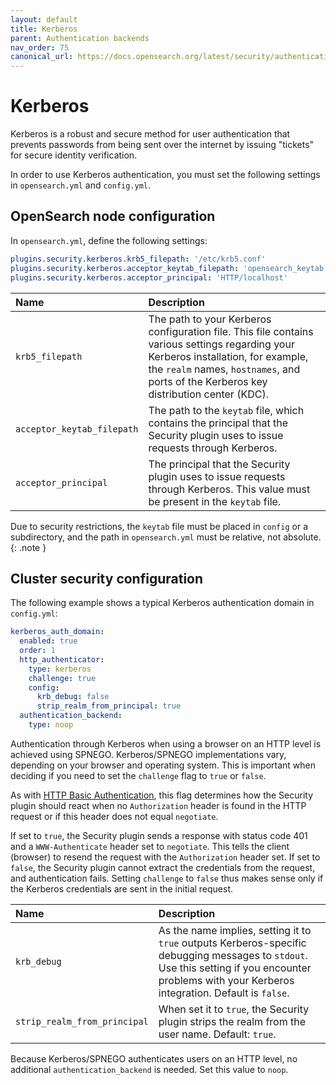 ```yaml
---
layout: default
title: Kerberos
parent: Authentication backends
nav_order: 75
canonical_url: https://docs.opensearch.org/latest/security/authentication-backends/kerberos/
---
```


# Kerberos

Kerberos is a robust and secure method for user authentication that prevents passwords from being sent over the internet by issuing "tickets" for secure identity verification.

In order to use Kerberos authentication, you must set the following settings in `opensearch.yml` and `config.yml`.

## OpenSearch node configuration

In `opensearch.yml`, define the following settings:

```yml
plugins.security.kerberos.krb5_filepath: '/etc/krb5.conf'
plugins.security.kerberos.acceptor_keytab_filepath: 'opensearch_keytab.tab'
plugins.security.kerberos.acceptor_principal: 'HTTP/localhost'
```

Name | Description
:--- | :---
`krb5_filepath` | The path to your Kerberos configuration file. This file contains various settings regarding your Kerberos installation, for example, the `realm` names, `hostnames`, and ports of the Kerberos key distribution center (KDC).
`acceptor_keytab_filepath` | The path to the `keytab` file, which contains the principal that the Security plugin uses to issue requests through Kerberos.
`acceptor_principal` | The principal that the Security plugin uses to issue requests through Kerberos. This value must be present in the `keytab` file.

Due to security restrictions, the `keytab` file must be placed in `config` or a subdirectory, and the path in `opensearch.yml` must be relative, not absolute.
{: .note }

## Cluster security configuration

The following example shows a typical Kerberos authentication domain in `config.yml`:

```yml
kerberos_auth_domain:
  enabled: true
  order: 1
  http_authenticator:
    type: kerberos
    challenge: true
    config:
      krb_debug: false
      strip_realm_from_principal: true
  authentication_backend:
    type: noop
```

Authentication through Kerberos when using a browser on an HTTP level is achieved using SPNEGO. Kerberos/SPNEGO implementations vary, depending on your browser and operating system. This is important when deciding if you need to set the `challenge` flag to `true` or `false`.

As with [HTTP Basic Authentication]({{site.url}}{{site.baseurl}}/security/authentication-backends/basic-authc/), this flag determines how the Security plugin should react when no `Authorization` header is found in the HTTP request or if this header does not equal `negotiate`.

If set to `true`, the Security plugin sends a response with status code 401 and a `WWW-Authenticate` header set to `negotiate`. This tells the client (browser) to resend the request with the `Authorization` header set. If set to `false`, the Security plugin cannot extract the credentials from the request, and authentication fails. Setting `challenge` to `false` thus makes sense only if the Kerberos credentials are sent in the initial request.

Name | Description
:--- | :---
`krb_debug` | As the name implies, setting it to `true` outputs Kerberos-specific debugging messages to `stdout`. Use this setting if you encounter problems with your Kerberos integration. Default is `false`.
`strip_realm_from_principal` | When set it to `true`, the Security plugin strips the realm from the user name. Default: `true`.

Because Kerberos/SPNEGO authenticates users on an HTTP level, no additional `authentication_backend` is needed. Set this value to `noop`.
